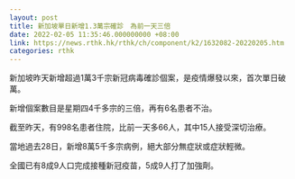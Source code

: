 ```yaml
---
layout: post
title: 新加坡單日新增1.3萬宗確診　為前一天三倍
date: 2022-02-05 11:35:46.000000000 +08:00
link: https://news.rthk.hk/rthk/ch/component/k2/1632082-20220205.htm
categories: rthk
---
```


新加坡昨天新增超過1萬3千宗新冠病毒確診個案，是疫情爆發以來，首次單日破萬。

新增個案數目是星期四4千多宗的三倍，再有6名患者不治。

截至昨天，有998名患者住院，比前一天多66人，其中15人接受深切治療。

當地過去28日，新增8萬5千多宗病例，絕大部分無症狀或症狀輕微。

全國已有8成9人口完成接種新冠疫苗，5成9人打了加強劑。

